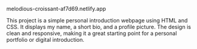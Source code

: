 melodious-croissant-af7d69.netlify.app

This project is a simple personal introduction webpage using HTML and CSS. It displays my name, a short bio, and a profile picture. The design is clean and responsive, making it a great starting point for a personal portfolio or digital introduction.
